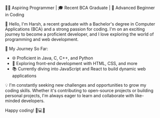 👨‍💻 Aspiring Programmer | 🎓 Recent BCA Graduate | 🌟 Advanced Beginner in Coding

👋 Hello, I'm Harsh, a recent graduate with a Bachelor's degree in Computer Applications (BCA) and a strong passion for coding. I'm on an exciting journey to become a proficient developer, and I love exploring the world of programming and web development.

🚀 My Journey So Far:
- 🌐 Proficient in Java, C, C++, and Python
- 🎨 Exploring front-end development with HTML, CSS, and more
- 📚 Currently diving into JavaScript and React to build dynamic web applications

💡 I'm constantly seeking new challenges and opportunities to grow my coding skills. Whether it's contributing to open-source projects or building personal projects, I'm always eager to learn and collaborate with like-minded developers.

Happy coding! 🤖💻🚁
